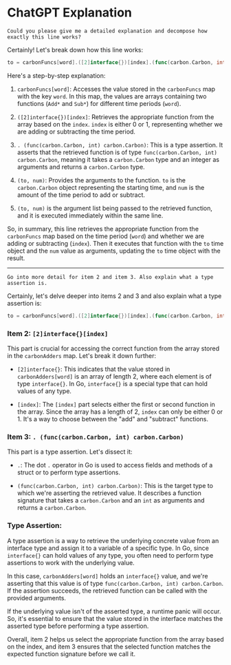 
# ChatGPT Explanation

```
Could you please give me a detailed explanation and decompose how exactly this line works?
```

Certainly! Let's break down how this line works:

```go
to = carbonFuncs[word].([2]interface{})[index].(func(carbon.Carbon, int) carbon.Carbon)(to, num)
```

Here's a step-by-step explanation:

1. `carbonFuncs[word]`: Accesses the value stored in the `carbonFuncs` map with the key `word`. In this map, the values are arrays containing two functions (`Add*` and `Sub*`) for different time periods (`word`).

2. `([2]interface{})[index]`: Retrieves the appropriate function from the array based on the `index`. `index` is either 0 or 1, representing whether we are adding or subtracting the time period.

3. `. (func(carbon.Carbon, int) carbon.Carbon)`: This is a type assertion. It asserts that the retrieved function is of type `func(carbon.Carbon, int) carbon.Carbon`, meaning it takes a `carbon.Carbon` type and an integer as arguments and returns a `carbon.Carbon` type.

4. `(to, num)`: Provides the arguments to the function. `to` is the `carbon.Carbon` object representing the starting time, and `num` is the amount of the time period to add or subtract.

5. `(to, num)` is the argument list being passed to the retrieved function, and it is executed immediately within the same line.

So, in summary, this line retrieves the appropriate function from the `carbonFuncs` map based on the time period (`word`) and whether we are adding or subtracting (`index`). Then it executes that function with the `to` time object and the `num` value as arguments, updating the `to` time object with the result.

___

```
Go into more detail for item 2 and item 3. Also explain what a type assertion is.
```

Certainly, let's delve deeper into items 2 and 3 and also explain what a type assertion is:

```go
to = carbonFuncs[word].([2]interface{})[index].(func(carbon.Carbon, int) carbon.Carbon)(to, num)
```

### Item 2: `[2]interface{}[index]`
This part is crucial for accessing the correct function from the array stored in the `carbonAdders` map. Let's break it down further:

- `[2]interface{}`: This indicates that the value stored in `carbonAdders[word]` is an array of length 2, where each element is of type `interface{}`. In Go, `interface{}` is a special type that can hold values of any type.

- `[index]`: The `[index]` part selects either the first or second function in the array. Since the array has a length of 2, `index` can only be either 0 or 1. It's a way to choose between the "add" and "subtract" functions.

### Item 3: `. (func(carbon.Carbon, int) carbon.Carbon)`
This part is a type assertion. Let's dissect it:

- `.`: The dot `.` operator in Go is used to access fields and methods of a struct or to perform type assertions.

- `(func(carbon.Carbon, int) carbon.Carbon)`: This is the target type to which we're asserting the retrieved value. It describes a function signature that takes a `carbon.Carbon` and an `int` as arguments and returns a `carbon.Carbon`.

### Type Assertion:
A type assertion is a way to retrieve the underlying concrete value from an interface type and assign it to a variable of a specific type. In Go, since `interface{}` can hold values of any type, you often need to perform type assertions to work with the underlying value.

In this case, `carbonAdders[word]` holds an `interface{}` value, and we're asserting that this value is of type `func(carbon.Carbon, int) carbon.Carbon`. If the assertion succeeds, the retrieved function can be called with the provided arguments.

If the underlying value isn't of the asserted type, a runtime panic will occur. So, it's essential to ensure that the value stored in the interface matches the asserted type before performing a type assertion.

Overall, item 2 helps us select the appropriate function from the array based on the index, and item 3 ensures that the selected function matches the expected function signature before we call it.
